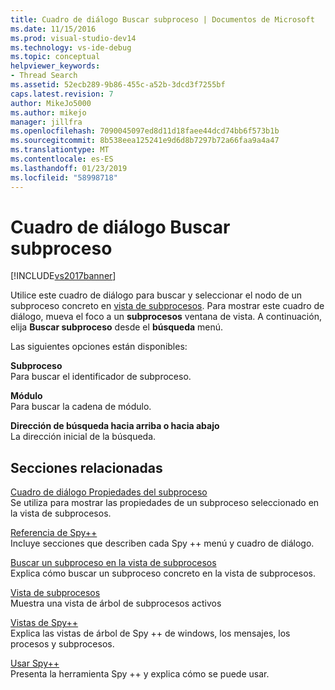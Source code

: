 ```yaml
---
title: Cuadro de diálogo Buscar subproceso | Documentos de Microsoft
ms.date: 11/15/2016
ms.prod: visual-studio-dev14
ms.technology: vs-ide-debug
ms.topic: conceptual
helpviewer_keywords:
- Thread Search
ms.assetid: 52ecb289-9b86-455c-a52b-3dcd3f7255bf
caps.latest.revision: 7
author: MikeJo5000
ms.author: mikejo
manager: jillfra
ms.openlocfilehash: 7090045097ed8d11d18faee44dcd74bb6f573b1b
ms.sourcegitcommit: 8b538eea125241e9d6d8b7297b72a66faa9a4a47
ms.translationtype: MT
ms.contentlocale: es-ES
ms.lasthandoff: 01/23/2019
ms.locfileid: "58998718"
---
```

# <a name="thread-search-dialog-box"></a>Cuadro de diálogo Buscar subproceso
[!INCLUDE[vs2017banner](../includes/vs2017banner.md)]

Utilice este cuadro de diálogo para buscar y seleccionar el nodo de un subproceso concreto en [vista de subprocesos](../debugger/threads-view.md). Para mostrar este cuadro de diálogo, mueva el foco a un **subprocesos** ventana de vista. A continuación, elija **Buscar subproceso** desde el **búsqueda** menú.  
  
 Las siguientes opciones están disponibles:  
  
 **Subproceso**  
 Para buscar el identificador de subproceso.  
  
 **Módulo**  
 Para buscar la cadena de módulo.  
  
 **Dirección de búsqueda hacia arriba o hacia abajo**  
 La dirección inicial de la búsqueda.  
  
## <a name="related-sections"></a>Secciones relacionadas  
 [Cuadro de diálogo Propiedades del subproceso](../debugger/thread-properties-dialog-box.md)  
 Se utiliza para mostrar las propiedades de un subproceso seleccionado en la vista de subprocesos.  
  
 [Referencia de Spy++](../debugger/spy-increment-reference.md)  
 Incluye secciones que describen cada Spy ++ menú y cuadro de diálogo.  
  
 [Buscar un subproceso en la vista de subprocesos](../debugger/how-to-search-for-a-thread-in-threads-view.md)  
 Explica cómo buscar un subproceso concreto en la vista de subprocesos.  
  
 [Vista de subprocesos](../debugger/threads-view.md)  
 Muestra una vista de árbol de subprocesos activos  
  
 [Vistas de Spy++](../debugger/spy-increment-views.md)  
 Explica las vistas de árbol de Spy ++ de windows, los mensajes, los procesos y subprocesos.  
  
 [Usar Spy++](../debugger/using-spy-increment.md)  
 Presenta la herramienta Spy ++ y explica cómo se puede usar.
